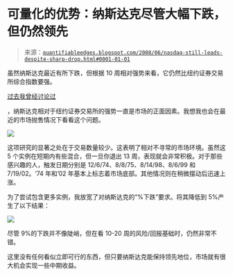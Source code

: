 <!--yml

分类：未分类

日期：2024-05-18 08:13:32

-->

# 可量化的优势：纳斯达克尽管大幅下跌，但仍然领先

> 来源：[`quantifiableedges.blogspot.com/2008/06/nasdaq-still-leads-despite-sharp-drop.html#0001-01-01`](http://quantifiableedges.blogspot.com/2008/06/nasdaq-still-leads-despite-sharp-drop.html#0001-01-01)

虽然纳斯达克最近有所下跌，但根据 10 周相对强势来看，它仍然比纽约证券交易所综合指数要强。

[过去我曾经讨论过](http://quantifiableedges.blogspot.com/2008/02/intermediate-term-significance-of.html)

，纳斯达克相对于纽约证券交易所的强势一直是市场的正面因素。我想我也会在最近的市场抛售情况下看看这个问题。

![](https://blogger.googleusercontent.com/img/b/R29vZ2xl/AVvXsEjR0-bu-uru8wJ8KFH-Rlb3ngUdCmmuUPDa6bE0rVFkwnWa-G8xBFtxEOh0vDwFT6vZvtf1BnrYp5teTziFKz7GZAfCDXaj3BnwOdXKgQfZEWtb4dJm3G9QGv5IBfrwHrCBabD8mecKXEo/s1600-h/2008-6-30+png1.PNG)

这项研究的显著之处在于交易数量较少。这表明了相对不寻常的市场环境。虽然这 5 个实例在短期内有些混合，但一旦你退出 13 周，表现就会非常积极。对于那些感兴趣的人，触发日期分别是 12/6/74、8/8/75、8/14/98、8/6/99 和 7/19/02。‘74 年和’02 年基本上标志着市场底部。其他情况则在稍微摆动后迅速上涨。

为了尝试包含更多实例，我放宽了对纳斯达克的“%下跌”要求。将其降低到 5%产生了以下结果：

![](https://blogger.googleusercontent.com/img/b/R29vZ2xl/AVvXsEj9AsLBDU8Ycsf6YYBuYRgdumW41xcyO661mDTkMFNBc9BHJWAo1j8Mau2BRgg3VXJBmyQpAT17IVSxBt2_8lDLekco3GwHvi7BWrEpDd5JftGCcdqes5nyVPREZeo1thvCZHm2a7Aj_C0/s1600-h/2008-6-30+png2.PNG)

尽管 9%的下跌并不像陡峭，但在看 10-20 周的风险/回报基础时，仍然非常不错。

这里没有任何看似立即可行的东西，但只要纳斯达克能保持领先地位，市场就有很大机会实现一些中期收益。

